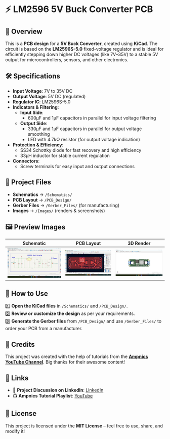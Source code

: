 # ⚡ LM2596 5V Buck Converter PCB

## 📌 Overview  
This is a **PCB design** for a **5V Buck Converter**, created using **KiCad**. The circuit is based on the **LM2596S-5.0** fixed-voltage regulator and is ideal for efficiently stepping down higher DC voltages (like 7V–35V) to a stable 5V output for microcontrollers, sensors, and other electronics.

## 🛠️ Specifications  
- **Input Voltage**: 7V to 35V DC  
- **Output Voltage**: 5V DC (regulated)  
- **Regulator IC**: LM2596S-5.0  
- **Indicators & Filtering**:  
  - **Input Side**:  
    - 600µF and 1µF capacitors in parallel for input voltage filtering  
  - **Output Side**:  
    - 330µF and 1µF capacitors in parallel for output voltage smoothing  
    - LED with 4.7kΩ resistor (for output voltage indication)  
- **Protection & Efficiency**:  
  - SS34 Schottky diode for fast recovery and high efficiency  
  - 33µH inductor for stable current regulation  
- **Connectors**:  
  - Screw terminals for easy input and output connections

## 📂 Project Files  
- **Schematics** → `/Schematics/`  
- **PCB Layout** → `/PCB_Design/`  
- **Gerber Files** → `/Gerber_Files/` (for manufacturing)  
- **Images** → `/Images/` (renders & screenshots)  

## 🖼️ Preview Images  
| Schematic | PCB Layout | 3D Render |
|-----------|------------|-----------|
| ![Schematic](Images/Schematic.png) | ![PCB](Images/PCB_Layout.png) | ![3D](Images/3d_render1.png) |

## 🔧 How to Use  
1️⃣ **Open the KiCad files** in `/Schematics/` and `/PCB_Design/`.  
2️⃣ **Review or customize the design** as per your requirements.  
3️⃣ **Generate the Gerber files** from `/PCB_Design/` and use `/Gerber_Files/` to order your PCB from a manufacturer.

## 🙏 Credits  
This project was created with the help of tutorials from the **[Ampnics YouTube Channel](https://www.youtube.com/@ampnics)**. Big thanks for their awesome content!

## 🔗 Links  
- 🚀 **Project Discussion on LinkedIn**: [LinkedIn](https://www.linkedin.com/posts/ramu-roy-b780382b7_pcbdesign-ams1117-voltageregulator-activity-7317076914295209984-Q4_r?utm_source=social_share_send&utm_medium=android_app&rcm=ACoAAEwAX4wBY70YZ3l58lvkiXtyCZcnWWrfJAA&utm_campaign=copy_link)  
- 📺 **Ampnics Tutorial Playlist**: [YouTube](https://youtube.com/playlist?list=PLxgq6Jtu7shQPHqYjKUVa28CmktTzHDLp&si=jp1xYo7E0JcdnXuT)

## 📜 License  
This project is licensed under the **MIT License** – feel free to use, share, and modify it!
